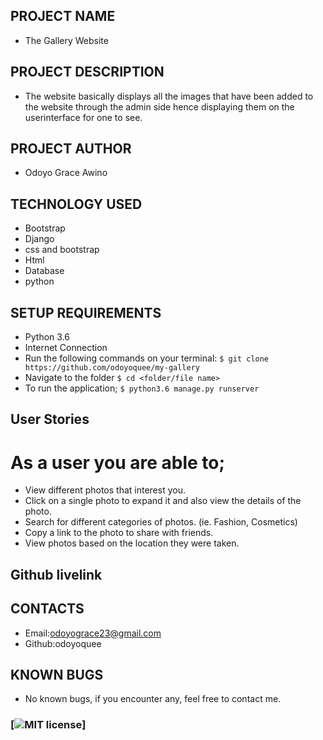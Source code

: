 ## PROJECT NAME
- The Gallery Website


## PROJECT DESCRIPTION
- The website basically displays all the images that have been added to the website through the admin side hence displaying them on the userinterface for one to see.

## PROJECT AUTHOR
- Odoyo Grace Awino

## TECHNOLOGY USED
- Bootstrap
- Django
- css and bootstrap
- Html
- Database
- python

## SETUP REQUIREMENTS
- Python 3.6
- Internet Connection
- Run the following commands on your terminal:
`$ git clone https://github.com/odoyoquee/my-gallery`
- Navigate to the folder
 `$ cd <folder/file name>`
- To run the application;
 `$ python3.6 manage.py runserver`

 ## User Stories
# As a user you are able to;
* View different photos that interest you.
* Click on a single photo to expand it and also view the details of the photo.
* Search for different categories of photos. (ie. Fashion, Cosmetics)
* Copy a link to the photo to share with friends.
* View photos based on the location they were taken.


##  Github livelink


## CONTACTS 
- Email:odoyograce23@gmail.com
- Github:odoyoquee

## KNOWN BUGS
- No known bugs, if you encounter any, feel free to contact me.


### [![MIT license]()]
